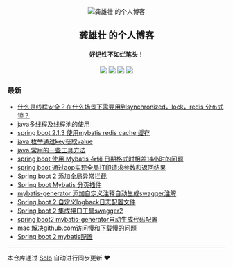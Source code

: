 <p align="center"><img alt="龚雄壮 的个人博客" src="https://static.b3log.org/images/brand/solo-32.png"></p><h2 align="center">
龚雄壮 的个人博客
</h2>

<h4 align="center">好记性不如烂笔头！</h4>
<p align="center"><a title="龚雄壮 的个人博客" target="_blank" href="https://github.com/gongxiongzhuang/solo-blog"><img src="https://img.shields.io/github/last-commit/gongxiongzhuang/solo-blog.svg?style=flat-square&color=FF9900"></a>
<a title="GitHub repo size in bytes" target="_blank" href="https://github.com/gongxiongzhuang/solo-blog"><img src="https://img.shields.io/github/repo-size/gongxiongzhuang/solo-blog.svg?style=flat-square"></a>
<a title="Solo Version" target="_blank" href="https://github.com/b3log/solo/releases"><img src="https://img.shields.io/badge/solo-3.6.5-f1e05a.svg?style=flat-square&color=blueviolet"></a>
<a title="Hits" target="_blank" href="https://github.com/b3log/hits"><img src="https://hits.b3log.org/gongxiongzhuang/solo-blog.svg"></a></p>

### 最新

* [什么是线程安全？在什么场景下需要用到synchronized，lock，redis 分布式锁？](http://www.laog.net/articles/2019/05/29/1559130598031.html)
* [java多线程及线程池的使用](http://www.laog.net/articles/2019/05/10/1557481138414.html)
* [spring boot 2.1.3 使用mybatis redis cache 缓存](http://www.laog.net/articles/2019/03/28/1553769026833.html)
* [java 枚举通过key获取value](http://www.laog.net/articles/2019/03/25/1553486602371.html)
* [java 常用的一些工具方法](http://www.laog.net/articles/2019/03/14/1552567750854.html)
* [spring boot 使用 Mybatis 存储 日期格式时相差14小时的问题](http://www.laog.net/articles/2019/03/06/1551871080730.html)
* [spring boot 通过aop实现全局打印请求参数和返回结果](http://www.laog.net/articles/2019/02/26/1551161895369.html)
* [Spring boot 2 添加全局异常拦截](http://www.laog.net/articles/2019/02/26/1551150709612.html)
* [Spring boot Mybatis 分页插件](http://www.laog.net/articles/2019/02/26/1551149457913.html)
* [mybatis-generator 添加自定义注释自动生成swagger注解](http://www.laog.net/articles/2019/02/26/1551146043144.html)
* [Spring boot 2 自定义logback日志配置文件](http://www.laog.net/logback)
* [Spring boot 2 集成接口工具swagger2](http://www.laog.net/swagger2)
* [spring boot2 mybatis-generator自动生成代码配置](http://www.laog.net/articles/2019/02/21/1550715917045.html)
* [mac 解决github.com访问慢和下载慢的问题](http://www.laog.net/articles/2019/02/21/1550680868734.html)
* [Spring boot 2 mybatis配置](http://www.laog.net/mybatis)



---

本仓库通过 [Solo](https://github.com/b3log/solo) 自动进行同步更新 ❤️ 